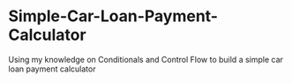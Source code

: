 # Simple-Car-Loan-Payment-Calculator
 Using my knowledge on Conditionals and Control Flow to build a simple car loan payment calculator
